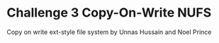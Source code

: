 # Challenge 3 Copy-On-Write NUFS
Copy on write ext-style file system by Unnas Hussain and Noel Prince
